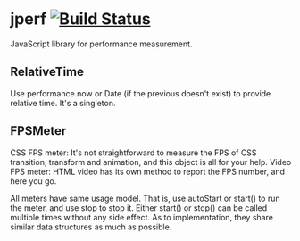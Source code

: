 jperf [![Build Status](https://secure.travis-ci.org/gyagp/jperf.png?branch=master)](http://travis-ci.org/gyagp/jperf)
=====

JavaScript library for performance measurement.


RelativeTime
-------------------
Use performance.now or Date (if the previous doesn't exist) to provide relative time. It's a singleton.

FPSMeter
-------------
CSS FPS meter: It's not straightforward to measure the FPS of CSS transition, transform and animation, and this object is all for your help.
Video FPS meter: HTML video has its own method to report the FPS number, and here you go.

All meters have same usage model. That is, use autoStart or start() to run the meter, and use stop to stop it. Either start() or stop() can be called multiple times without any side effect. As to implementation, they share similar data structures as much as possible.

